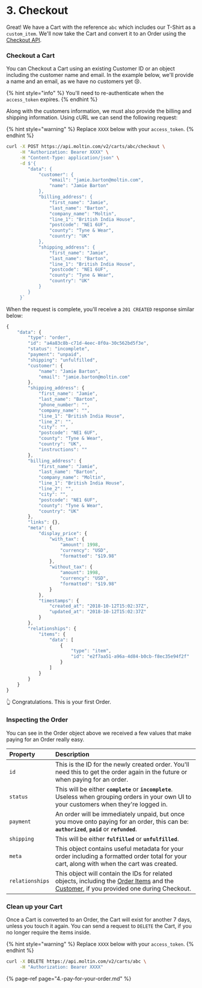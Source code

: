 # 3. Checkout

Great! We have a Cart with the reference `abc` which includes our T-Shirt as a `custom_item`. We'll now take the Cart and convert it to an Order using the [Checkout API](https://docs.moltin.com/carts-and-checkout/checkout).

### Checkout a Cart

You can Checkout a Cart using an existing Customer ID or an object including the customer name and email. In the example below, we'll provide a name and an email, as we have no customers yet 😢.

{% hint style="info" %}
You'll need to re-authenticate when the `access_token` expires.
{% endhint %}

Along with the customers information, we must also provide the billing and shipping information. Using cURL we can send the following request:

{% hint style="warning" %}
Replace `XXXX` below with your `access_token`.
{% endhint %}

```bash
curl -X POST https://api.moltin.com/v2/carts/abc/checkout \
     -H "Authorization: Bearer XXXX" \
     -H "Content-Type: application/json" \
     -d $'{
		"data": {
			"customer": {
				"email": "jamie.barton@moltin.com",
				"name": "Jamie Barton"
			},
			"billing_address": {
				"first_name": "Jamie",
				"last_name": "Barton",
				"company_name": "Moltin",
				"line_1": "British India House",
				"postcode": "NE1 6UF",
				"county": "Tyne & Wear",
				"country": "UK"
			},
			"shipping_address": {
				"first_name": "Jamie",
				"last_name": "Barton",
				"line_1": "British India House",
				"postcode": "NE1 6UF",
				"county": "Tyne & Wear",
				"country": "UK"
			}
		}
     }`
```

When the request is complete, you'll receive a `201 CREATED` response similar below:

```javascript
{
	"data": {
		"type": "order",
		"id": "a4a83c8b-c71d-4eec-8f0a-30c562bd5f3e",
		"status": "incomplete",
		"payment": "unpaid",
		"shipping": "unfulfilled",
		"customer": {
			"name": "Jamie Barton",
			"email": "jamie.barton@moltin.com"
		},
		"shipping_address": {
			"first_name": "Jamie",
			"last_name": "Barton",
			"phone_number": "",
			"company_name": "",
			"line_1": "British India House",
			"line_2": "",
			"city": "",
			"postcode": "NE1 6UF",
			"county": "Tyne & Wear",
			"country": "UK",
			"instructions": ""
		},
		"billing_address": {
			"first_name": "Jamie",
			"last_name": "Barton",
			"company_name": "Moltin",
			"line_1": "British India House",
			"line_2": "",
			"city": "",
			"postcode": "NE1 6UF",
			"county": "Tyne & Wear",
			"country": "UK"
		},
		"links": {},
		"meta": {
			"display_price": {
				"with_tax": {
					"amount": 1998,
					"currency": "USD",
					"formatted": "$19.98"
				},
				"without_tax": {
					"amount": 1998,
					"currency": "USD",
					"formatted": "$19.98"
				}
			},
			"timestamps": {
				"created_at": "2018-10-12T15:02:37Z",
				"updated_at": "2018-10-12T15:02:37Z"
			}
		},
		"relationships": {
			"items": {
				"data": [
					{
						"type": "item",
						"id": "e2f7aa51-a96a-4d84-b0cb-f8ec35e94f2f"
					}
				]
			}
		}
	}
}
```

👆 Congratulations. This is your first Order.

### Inspecting the Order

You can see in the Order object above we received a few values that make paying for an Order really easy.

| Property | Description |
| :--- | :--- |
| `id` | This is the ID for the newly created order. You'll need this to get the order again in the future or when paying for an order. |
| `status` | This will be either **`complete`** or **`incomplete`**. Useless when grouping orders in your own UI to your customers when they're logged in. |
| `payment` | An order will be immediately unpaid, but once you move onto paying for an order, this can be: **`authorized`**, **`paid`** or **`refunded`**. |
| `shipping` | This will be either **`fulfilled`** or **`unfulfilled`**. |
| `meta` | This object contains useful metadata for your order including a formatted order total for your cart, along with when the cart was created. |
| `relationships` | This object will contain the IDs for related objects, including the [Order Items](https://docs.moltin.com/orders-and-customers/orders/order-items) and the [Customer](https://docs.moltin.com/orders-and-customers/customers#the-customer-object), if you provided one during Checkout. |

### Clean up your Cart

Once a Cart is converted to an Order, the Cart will exist for another 7 days, unless you touch it again. You can send a request to `DELETE` the Cart, if you no longer require the items inside.

{% hint style="warning" %}
Replace `XXXX` below with your `access_token`.
{% endhint %}

```bash
curl -X DELETE https://api.moltin.com/v2/carts/abc \
     -H "Authorization: Bearer XXXX"
```

{% page-ref page="4.-pay-for-your-order.md" %}



